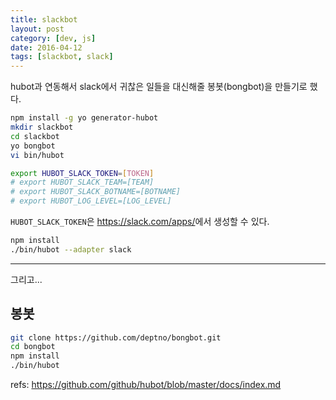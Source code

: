 ```yaml
---
title: slackbot
layout: post
category: [dev, js]
date: 2016-04-12
tags: [slackbot, slack]
---
```


hubot과 연동해서 slack에서 귀찮은 일들을 대신해줄 봉봇(bongbot)을 만들기로 했다.

```bash
npm install -g yo generator-hubot
mkdir slackbot
cd slackbot
yo bongbot
vi bin/hubot
```

```bash
export HUBOT_SLACK_TOKEN=[TOKEN]
# export HUBOT_SLACK_TEAM=[TEAM]
# export HUBOT_SLACK_BOTNAME=[BOTNAME]
# export HUBOT_LOG_LEVEL=[LOG_LEVEL]
```

`HUBOT_SLACK_TOKEN`은 <https://slack.com/apps/>에서 생성할 수 있다.

```bash
npm install
./bin/hubot --adapter slack 
```

---

그리고...

## 봉봇

``` bash
git clone https://github.com/deptno/bongbot.git
cd bongbot
npm install
./bin/hubot
```

refs:
<https://github.com/github/hubot/blob/master/docs/index.md>
